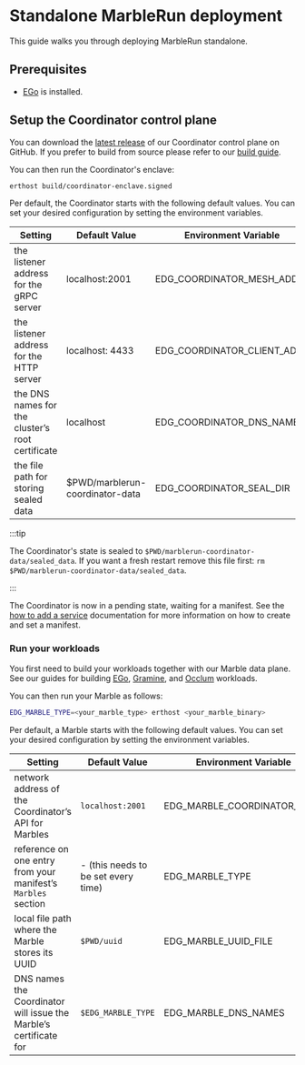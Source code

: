 # Standalone MarbleRun deployment

This guide walks you through deploying MarbleRun standalone.

## Prerequisites

* [EGo](https://github.com/edgelesssys/ego#install) is installed.

## Setup the Coordinator control plane

You can download the [latest release](https://github.com/edgelesssys/marblerun/releases/latest/download/coordinator-enclave.signed) of our Coordinator control plane on GitHub.
If you prefer to build from source please refer to our [build guide](https://github.com/edgelesssys/marblerun/blob/master/BUILD.md).

You can then run the Coordinator's enclave:

```bash
erthost build/coordinator-enclave.signed
```

Per default, the Coordinator starts with the following default values. You can set your desired configuration by setting the environment variables.

| Setting | Default Value | Environment Variable |
| --- | --- | --- |
| the listener address for the gRPC server | localhost:2001 |  EDG_COORDINATOR_MESH_ADDR |
| the listener address for the HTTP server | localhost: 4433 | EDG_COORDINATOR_CLIENT_ADDR |
| the DNS names for the cluster’s root certificate | localhost | EDG_COORDINATOR_DNS_NAMES |
| the file path for storing sealed data | $PWD/marblerun-coordinator-data | EDG_COORDINATOR_SEAL_DIR |

:::tip

The Coordinator's state is sealed to `$PWD/marblerun-coordinator-data/sealed_data`. If you want a fresh restart remove this file first: `rm $PWD/marblerun-coordinator-data/sealed_data`.

:::

The Coordinator is now in a pending state, waiting for a manifest.
See the [how to add a service](../workflows/add-service.md) documentation for more information on how to create and set a manifest.

### Run your workloads

You first need to build your workloads together with our Marble data plane.
See our guides for building [EGo](../building-marbles/ego.md), [Gramine](../building-marbles/gramine.md), and [Occlum](../building-marbles/occlum.md) workloads.

You can then run your Marble as follows:

```bash
EDG_MARBLE_TYPE=<your_marble_type> erthost <your_marble_binary>
```

Per default, a Marble starts with the following default values. You can set your desired configuration by setting the environment variables.

| Setting | Default Value | Environment Variable |
| --- | --- | --- |
| network address of the Coordinator’s API for Marbles | `localhost:2001` |  EDG_MARBLE_COORDINATOR_ADDR |
| reference on one entry from your manifest’s `Marbles` section | - (this needs to be set every time) | EDG_MARBLE_TYPE |
| local file path where the Marble stores its UUID | `$PWD/uuid` | EDG_MARBLE_UUID_FILE |
| DNS names the Coordinator will issue the Marble’s certificate for | `$EDG_MARBLE_TYPE` | EDG_MARBLE_DNS_NAMES |
